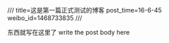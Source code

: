 ///
title=这是第一篇正式测试的博客
post_time=16-6-45
weibo_id=1468733835
///

东西就写在这里了
write the post body here

